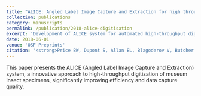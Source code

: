 ```yaml
---
title: "ALICE: Angled Label Image Capture and Extraction for high throughput insect specimen digitisation"
collection: publications
category: manuscripts
permalink: /publication/2018-alice-digitisation
excerpt: 'Development of ALICE system for automated high-throughput digitization of insect specimen labels using angled imaging techniques.'
date: 2018-06-01
venue: 'OSF Preprints'
citation: '<strong>Price BW, Dupont S, Allan EL, Blagoderov V, Butcher AJ, Durrant J, Holtzhausen P, Kokkini P, Livermore L, Hardy H & Smith V</strong> (2018). &quot;ALICE: Angled Label Image Capture and Extraction for high throughput insect specimen digitisation.&quot; <i>OSF Preprints</i>.'
---
```


This paper presents the ALICE (Angled Label Image Capture and Extraction) system, a innovative approach to high-throughput digitization of museum insect specimens, significantly improving efficiency and data capture quality.
